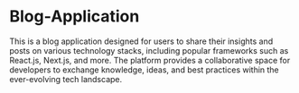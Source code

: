 # Blog-Application
This is a blog application designed for users to share their insights and posts on various technology stacks, including popular frameworks such as React.js, Next.js, and more. The platform provides a collaborative space for developers to exchange knowledge, ideas, and best practices within the ever-evolving tech landscape.

